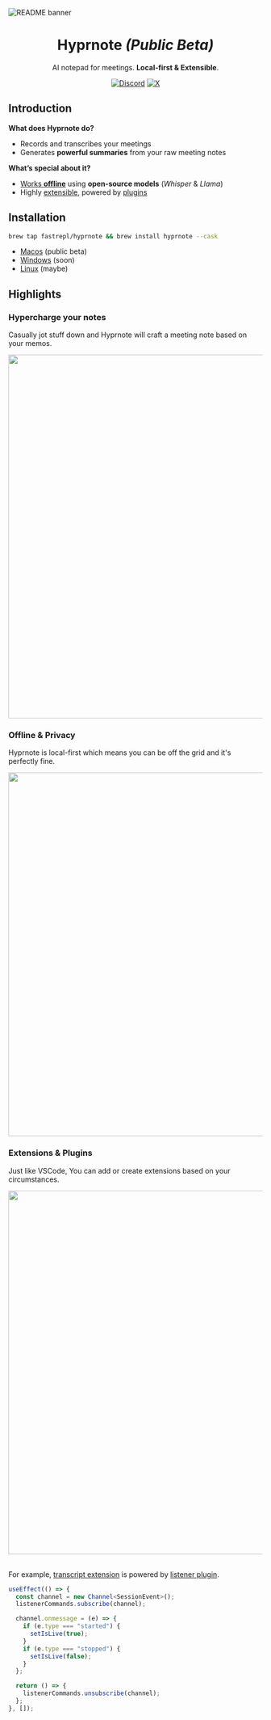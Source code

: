 ![README banner](https://github.com/user-attachments/assets/44ebe793-004e-4313-8e04-2491ab076bea)

<p align="center">
<h1 align="center">Hyprnote <i>(Public Beta)</i></h1>
<p align="center">AI notepad for meetings. <strong>Local-first & Extensible</strong>.</p>
 <p align="center">
  <a href="https://hyprnote.com/discord" target="_blank"><img src="https://img.shields.io/static/v1?label=Join%20our&message=Discord&color=blue&logo=Discord" alt="Discord"></a>
  <a href="https://x.com/tryhyprnote" target="_blank"><img src="https://img.shields.io/static/v1?label=Follow%20us%20on&message=X&color=black&logo=x" alt="X"></a>
</p>
</p>
   
## Introduction

**What does Hyprnote do?**

- Records and transcribes your meetings  
- Generates **powerful summaries** from your raw meeting notes

**What’s special about it?**

- <ins>Works **offline**</ins> using **open-source models** (_Whisper_ & _Llama_)  
- Highly [extensible](https://docs.hyprnote.com/extensions/), powered by [plugins](https://docs.hyprnote.com/plugins/)

## Installation

```bash
brew tap fastrepl/hyprnote && brew install hyprnote --cask
```

- [Macos](https://hyprnote.com/download/macos) (public beta)
- [Windows](https://github.com/fastrepl/hyprnote/issues/66) (soon)
- [Linux](https://github.com/fastrepl/hyprnote/issues/67) (maybe)

## Highlights

### Hypercharge your notes
Casually jot stuff down and Hyprnote will craft a meeting note based on your memos.

<img src="https://github.com/user-attachments/assets/1615a9f0-7a30-44c1-b142-0d1774a84e89" width="720" />

### Offline & Privacy
Hyprnote is local-first which means you can be off the grid and it's perfectly fine.

<img src="https://github.com/user-attachments/assets/e5014024-3f6a-457a-8f1c-3b183883b782" width="720" />

### Extensions & Plugins
Just like VSCode, You can add or create extensions based on your circumstances.

<img src="https://github.com/user-attachments/assets/341d2e6c-a2c7-432b-95b8-fdc2018838d5" width="720" />

<br />
<br />

For example, [transcript extension](https://docs.hyprnote.com/extensions/transcript.html) is powered by [listener plugin](https://docs.hyprnote.com/plugins/listener.html).

```ts
useEffect(() => {
  const channel = new Channel<SessionEvent>();
  listenerCommands.subscribe(channel);

  channel.onmessage = (e) => {
    if (e.type === "started") {
      setIsLive(true);
    }
    if (e.type === "stopped") {
      setIsLive(false);
    }
  };

  return () => {
    listenerCommands.unsubscribe(channel);
  };
}, []);
```
